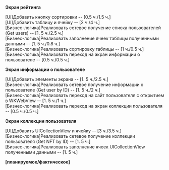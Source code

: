 **Экран рейтинга**

\[UI\]Добавить кнопку сортировки -- \[0.5 ч.\/1.5 ч.]  
\[UI\]Добавить таблицу и ячейку -- \[2 ч.\/4 ч.]  
\[Бизнес-логика\]Реализовать сетевое получение списка пользователей (Get users) -- \[1. 5 ч.\/2.5 ч.]  
\[Бизнес-логика\]Реализовать заполнение ячеек таблицы полученными данными -- \[1. 5 ч.\/0.8 ч.]   
\[Бизнес-логика\]Реализовать сортировку таблицы -- \[1 ч.\/0.5 ч.]  
\[Бизнес-логика\]Реализовать переход на экран информации о пользователе -- \[0.5 ч.\/0.5 ч.]  

**Экран информации о пользователе**

\[UI\]Добавить элементы экрана -- \[1. 5 ч.\/2.5 ч.]  
\[Бизнес-логика\]Реализовать сетевое получение информации о пользователе (Get user by ID) -- \[1. 5 ч.\/2 ч.]  
\[Бизнес-логика\]Реализовать переход на сайт пользователя с открытием в WKWebView -- \[1. 5 ч.\/1 ч.]  
\[Бизнес-логика\]Реализовать переход на экран коллекции пользователя -- \[0.5 ч.\/0.5 ч.]  

**Экран коллекции пользователя**

\[UI\]Добавить UICollectionView и ячейку -- \[3 ч.\/3.5 ч.]  
\[Бизнес-логика\]Реализовать сетевое получение коллекции пользователя (Get NFT by ID) -- \[1. 5 ч.\]  
\[Бизнес-логика\]Реализовать заполнение ячеек UICollectionView полученными данными -- \[1. 5 ч.\]  

**\[планируемое/фактическое]**
